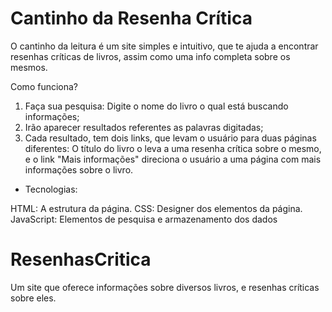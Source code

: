 # Cantinho da Resenha Crítica

O cantinho da leitura é um site simples e intuitivo, que te ajuda a encontrar resenhas críticas de livros, assim como uma info completa sobre os mesmos.

Como funciona?

1. Faça sua pesquisa: Digite o nome do livro o qual está buscando informações;
2. Irão aparecer resultados referentes as palavras digitadas;
3. Cada resultado, tem dois links, que levam o usuário para duas páginas diferentes: O título do livro o leva a uma resenha crítica sobre o mesmo, e o link "Mais informações" direciona o usuário a uma página com mais informações sobre o livro. 

* Tecnologias:

HTML: A estrutura da página.
CSS: Designer dos elementos da página.
JavaScript: Elementos de pesquisa e armazenamento dos dados

# ResenhasCritica
Um site que oferece informações sobre diversos livros, e resenhas críticas sobre eles.
